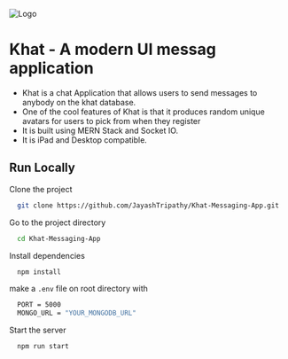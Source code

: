 
![Logo](https://drive.google.com/uc?export=view&id=1DXqbHDnyrBdEO4BmsQNBMae-ksZCY0nO)


# Khat - A modern UI messag application

- Khat is a chat Application that allows users to send messages to anybody on the khat database.
- One of the cool features of Khat is that it produces random unique  avatars for users to pick from when they register  
- It is built using MERN Stack and Socket IO.
- It is iPad and Desktop compatible.


## Run Locally

Clone the project

```bash
  git clone https://github.com/JayashTripathy/Khat-Messaging-App.git
```

Go to the project directory

```bash
  cd Khat-Messaging-App
```

Install dependencies

```bash
  npm install
```

make a `.env` file on root directory with
```bash
  PORT = 5000
  MONGO_URL = "YOUR_MONGODB_URL"
```

Start the server

```bash
  npm run start
```

